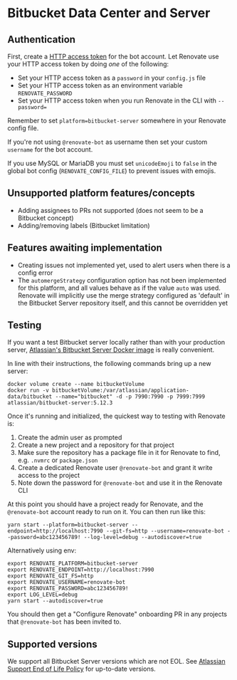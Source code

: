 # Bitbucket Data Center and Server

## Authentication

First, create a [HTTP access token](https://confluence.atlassian.com/bitbucketserver/personal-access-tokens-939515499.html) for the bot account.
Let Renovate use your HTTP access token by doing _one_ of the following:

- Set your HTTP access token as a `password` in your `config.js` file
- Set your HTTP access token as an environment variable `RENOVATE_PASSWORD`
- Set your HTTP access token when you run Renovate in the CLI with `--password=`

Remember to set `platform=bitbucket-server` somewhere in your Renovate config file.

If you're not using `@renovate-bot` as username then set your custom `username` for the bot account.

If you use MySQL or MariaDB you must set `unicodeEmoji` to `false` in the global bot config (`RENOVATE_CONFIG_FILE`) to prevent issues with emojis.

## Unsupported platform features/concepts

- Adding assignees to PRs not supported (does not seem to be a Bitbucket concept)
- Adding/removing labels (Bitbucket limitation)

## Features awaiting implementation

- Creating issues not implemented yet, used to alert users when there is a config error
- The `automergeStrategy` configuration option has not been implemented for this platform, and all values behave as if the value `auto` was used. Renovate will implicitly use the merge strategy configured as 'default' in the Bitbucket Server repository itself, and this cannot be overridden yet

## Testing

If you want a test Bitbucket server locally rather than with your production server, [Atlassian's Bitbucket Server Docker image](https://hub.docker.com/r/atlassian/bitbucket-server) is really convenient.

In line with their instructions, the following commands bring up a new server:

```
docker volume create --name bitbucketVolume
docker run -v bitbucketVolume:/var/atlassian/application-data/bitbucket --name="bitbucket" -d -p 7990:7990 -p 7999:7999 atlassian/bitbucket-server:5.12.3
```

Once it's running and initialized, the quickest way to testing with Renovate is:

1. Create the admin user as prompted
2. Create a new project and a repository for that project
3. Make sure the repository has a package file in it for Renovate to find, e.g. `.nvmrc` or `package.json`
4. Create a dedicated Renovate user `@renovate-bot` and grant it write access to the project
5. Note down the password for `@renovate-bot` and use it in the Renovate CLI

At this point you should have a project ready for Renovate, and the `@renovate-bot` account ready to run on it. You can then run like this:

```
yarn start --platform=bitbucket-server --endpoint=http://localhost:7990 --git-fs=http --username=renovate-bot --password=abc123456789! --log-level=debug --autodiscover=true
```

Alternatively using env:

```
export RENOVATE_PLATFORM=bitbucket-server
export RENOVATE_ENDPOINT=http://localhost:7990
export RENOVATE_GIT_FS=http
export RENOVATE_USERNAME=renovate-bot
export RENOVATE_PASSWORD=abc123456789!
export LOG_LEVEL=debug
yarn start --autodiscover=true
```

You should then get a "Configure Renovate" onboarding PR in any projects that `@renovate-bot` has been invited to.

## Supported versions

We support all Bitbucket Server versions which are not EOL.
See [Atlassian Support End of Life Policy](https://confluence.atlassian.com/support/atlassian-support-end-of-life-policy-201851003.html#AtlassianSupportEndofLifePolicy-BitbucketServer) for up-to-date versions.

